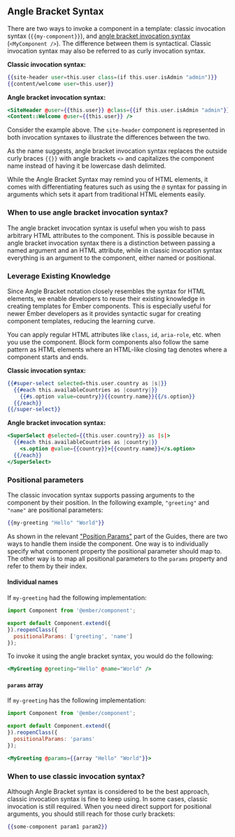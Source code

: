 ## Angle Bracket Syntax

There are two ways to invoke a component in a template: classic invocation syntax (`{{my-component}}`), and [angle bracket invocation syntax](https://github.com/emberjs/rfcs/blob/master/text/0311-angle-bracket-invocation.md) (`<MyComponent />`).
The difference between them is syntactical.
Classic invocation syntax may also be referred to as curly invocation syntax.

**Classic invocation syntax:**
```handlebars
{{site-header user=this.user class=(if this.user.isAdmin "admin")}}
{{content/welcome user=this.user}}
```

**Angle bracket invocation syntax:**
```handlebars
<SiteHeader @user={{this.user}} @class={{if this.user.isAdmin "admin"}} />
<Content::Welcome @user={{this.user}} />
```

Consider the example above.
The `site-header` component is represented in both invocation syntaxes to illustrate the differences between the two.

As the name suggests, angle bracket invocation syntax replaces the outside curly braces `{{}}` with angle brackets `<>` and capitalizes the component name instead of having it be lowercase dash delimited.

While the Angle Bracket Syntax may remind you of HTML elements, it comes with differentiating features such as using the `@` syntax for passing in arguments which sets it apart from traditional HTML elements easily.

### When to use angle bracket invocation syntax?

The angle bracket invocation syntax is useful when you wish to pass arbitrary HTML attributes to the component.
This is possible because in angle bracket invocation syntax there is a distinction between passing a named argument and an HTML attribute,
while in classic invocation syntax everything is an argument to the component, either named or positional.

### Leverage Existing Knowledge

Since Angle Bracket notation closely resembles the syntax for HTML elements, we enable developers to reuse their existing knowledge in creating templates for Ember components. This is especially useful for newer Ember developers as it provides syntactic sugar for creating component templates, reducing the learning curve.

You can apply regular HTML attributes like `class`, `id`, `aria-role`, etc. when you use the component.
Block form components also follow the same pattern as HTML elements where an HTML-like closing tag denotes where a component starts and ends.

**Classic invocation syntax:**
```handlebars
{{#super-select selected=this.user.country as |s|}}
  {{#each this.availableCountries as |country|}}
    {{#s.option value=country}}{{country.name}}{{/s.option}}
  {{/each}}
{{/super-select}}
```

**Angle bracket invocation syntax:**
```handlebars
<SuperSelect @selected={{this.user.country}} as |s|>
  {{#each this.availableCountries as |country|}}
    <s.option @value={{country}}>{{country.name}}</s.option>
  {{/each}}
</SuperSelect>
```

### Positional parameters

The classic invocation syntax supports passing arguments to the component by their position.
In the following example, `"greeting"` and `"name"` are positional parameters:

```handlebars
{{my-greeting "Hello" "World"}}
```

As shown in the relevant ["Position Params"](../../components/passing-properties-to-a-component/#toc_positional-params) part of the Guides,
there are two ways to handle them inside the component.
One way is to individually specify what component property the positional parameter should map to.
The other way is to map all positional parameters to the `params` property and refer to them by their index.

#### Individual names

If `my-greeting` had the following implementation:

```javascript {data-filename="app/components/my-greeting.js"}
import Component from '@ember/component';

export default Component.extend({
}).reopenClass({
  positionalParams: ['greeting', 'name']
});
```

To invoke it using the angle bracket syntax, you would do the following:

```handlebars
<MyGreeting @greeting="Hello" @name="World" />
```

#### `params` array

If `my-greeting` has the following implementation:

```javascript {data-filename="app/components/my-greeting.js"}
import Component from '@ember/component';

export default Component.extend({
}).reopenClass({
  positionalParams: 'params'
});
```

```handlebars
<MyGreeting @params={{array "Hello" "World"}}>
```

### When to use classic invocation syntax?

Although Angle Bracket syntax is considered to be the best approach, classic invocation syntax is fine to keep using.
In some cases, classic invocation is still required.
When you need direct support for positional arguments, you should still reach for those curly brackets:

```handlebars
{{some-component param1 param2}}
```
